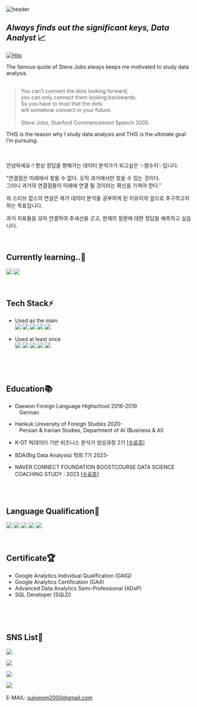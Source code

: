 ![header](https://capsule-render.vercel.app/api?type=waving&color=gradient&height=300&section=header&text=Suji%20Yeom&fontSize=80&animation=twinkling)

## _Always finds out the significant keys, Data Analyst_ 📈

[![Hits](https://hits.seeyoufarm.com/api/count/incr/badge.svg?url=https%3A%2F%2Fgithub.com%2FYeom-Suji&count_bg=%23D591B1&title_bg=%23888383&icon=github.svg&icon_color=%23E7E7E7&title=hits&edge_flat=false)](https://hits.seeyoufarm.com)


The famous quote of Steve Jobs always keeps me motivated to study data analysis.
<br/>
<br/>
> You can’t connect the dots looking forward; <br/>
> you can only connect them looking backwards. <br/> 
> So you have to trust that the dots <br/>
> will somehow connect in your future.<br/>
> <br/>
> Steve Jobs, Stanford Commencement Speech 2005.<br/>

THIS is the reason why I study data analysis and THIS is the ultimate goal I’m pursuing.
<br/>
<br/>
<br/>

안녕하세요-! 항상 정답을 향해가는 데이터 분석가가 되고싶은 ✨염수지✨입니다.

"연결점은 미래에서 찾을 수 없다. 오직 과거에서만 찾을 수 있는 것이다. <br/> 그러니 과거의 연결점들이 미래에 연결 될 것이라는 확신을 가져야 한다."<br/>

위 스티브 잡스의 연설은 제가 데이터 분석을 공부하게 된 이유이자 앞으로 추구하고자 하는 목표입니다.

과거 지표들을 모아 연결하여 추세선을 긋고, 현재의 질문에 대한 정답을 예측하고 싶습니다.
<br/>
<br/>
<br/>

## Currently learning..🌱
<img src="https://img.shields.io/badge/MySQL-4479A1?style=for-the-badge&logo=MySQL&logoColor=white"> <img src="https://img.shields.io/badge/R-276DC3?style=for-the-badge&logo=R&logoColor=white"> 
<br/>

<br/>

## Tech Stack⚡
- Used as the main<br/>
[<img src="https://img.shields.io/badge/Tableau-E97627?style=for-the-badge&logo=Tableau&logoColor=white">](https://github.com/Yeom-Suji/Tableau) [<img src="https://img.shields.io/badge/Python-3776AB?style=for-the-badge&logo=Python&logoColor=white">](https://github.com/Yeom-Suji/PythonData)  <img src="https://img.shields.io/badge/Jupyter-F37626?style=for-the-badge&logo=Jupyter&logoColor=white"> [<img src="https://img.shields.io/badge/Excel&nbsp;VBA-217346?style=for-the-badge&logo=Microsoft&logoColor=white">](https://github.com/Yeom-Suji/Excel-VBA) <img src="https://img.shields.io/badge/Google&nbsp;Analytics-E37400?style=for-the-badge&logo=Google&logoColor=white">  <br/>

- Used at least once<br/>
<img src="https://img.shields.io/badge/Power BI-F2C811?style=for-the-badge&logo=powerbi&logoColor=white"> <img src="https://img.shields.io/badge/HTML-E34F26?style=for-the-badge&logo=HTML5&logoColor=white"> <img src="https://img.shields.io/badge/Google&nbsp;Colab-F9AB00?style=for-the-badge&logo=Google&logoColor=white"> <img src="https://img.shields.io/badge/Notion-000000?style=for-the-badge&logo=Notion&logoColor=white"> <img src="https://img.shields.io/badge/UI Path-EC1C24?style=for-the-badge"> <br/>

&nbsp;

<br/>

## Education📚
- Daewon Foreign Language Highschool 2016-2019<br/>
&nbsp;&nbsp;&nbsp;German

- Hankuk University of Foreign Studies 2020-<br/>
&nbsp;&nbsp;&nbsp;Persian & Iranian Studies, Department of AI (Business & AI)

- K-DT 빅데이터 기반 비즈니스 분석가 양성과정 2기 [[수료증](https://github.com/Yeom-Suji/Marketing-Related/blob/main/K-DT%20%EC%8A%A4%EB%A7%88%ED%8A%B8%ED%9B%88%EB%A0%A8%20%EB%B9%85%EB%8D%B0%EC%9D%B4%ED%84%B0%20%EA%B8%B0%EB%B0%98%20%EB%B9%84%EC%A6%88%EB%8B%88%EC%8A%A4%20%EB%B6%84%EC%84%9D%EA%B0%80%20%EC%96%91%EC%84%B1%EA%B3%BC%EC%A0%95%202%EA%B8%B0%20%EC%88%98%EB%A3%8C%EC%A6%9D_%EC%97%BC%EC%88%98%EC%A7%80.pdf)]

- BDA(Big Data Analysis) 학회 7기 2023-

- NAVER CONNECT FOUNDATION BOOSTCOURSE DATA SCIENCE COACHING STUDY : 2023 [[수료증](https://github.com/Yeom-Suji/Python/blob/main/certificate_A20231110-262869.pdf)]
<br/>
<br/>



## Language Qualification💬 
<img src="https://img.shields.io/badge/English-Expert-E74C3C"> <img src="https://img.shields.io/badge/German-Intermediate-EC7063"> <img src="https://img.shields.io/badge/Persian-Pre&nbsp;Intermediate-F1948A"> <img src="https://img.shields.io/badge/Dari-Pre&nbsp;Intermediate-F1948A"> <img src="https://img.shields.io/badge/Korean-Mother&nbsp;Tounge-78281F">
<br/>
<br/>
<br/>

## Certificate🏆
- Google Analytics Individual Qualification (GAIQ)
- Google Analytics Certification (GA4)
- Advanced Data Analytics Semi-Professional (ADsP)
- SQL Developer (SQLD)
<br/>
<br/>
<br/>

## SNS List💌 

 <a href="https://www.youtube.com/@user-ll6qk2tc6f" target="_blank"><img src="https://img.shields.io/badge/YouTube-FF0000?style=flat-square&logo=YouTube&logoColor=white"/></a>
 
 <a href="https://blog.naver.com/sujilove001" target="_blank"><img src="https://img.shields.io/badge/NaverBlog-03C75A?style=flat-square&logo=Naver&logoColor=white"/></a>
 
 <a href="https://www.instagram.com/yeom_suji/" target="_blank"><img src="https://img.shields.io/badge/Instagram-E4405F?style=flat-square&logo=instagram&logoColor=white"/></a>

<a href="https://www.linkedin.com/in/%EC%88%98%EC%A7%80-%EC%97%BC-43a7a924b/" target="_blank"><img src="https://img.shields.io/badge/LinkedIn-0A66C2?style=flat-square&logo=LinkedIn&logoColor=white"/></a>
<br/>
<br/>
E-MAIL: sujiyeom2000@gmail.com

<br/>
<br/>
<br/>
<br/>
<br/>
<br/>



<!--
**Yeom-Suji/Yeom-Suji** is a ✨ _special_ ✨ repository because its `README.md` (this file) appears on your GitHub profile.

Here are some ideas to get you started:


- 🔭 I’m currently working on ...
- 👯 I’m looking to collaborate on ...
- 🤔 I’m looking for help with ...
- 💬 Ask me about ....
- 😄 Pronouns: ...
- ⚡ Fun fact: ...
-->

